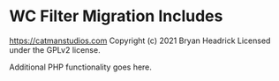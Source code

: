 # WC Filter Migration Includes #
https://catmanstudios.com
Copyright (c) 2021 Bryan Headrick
Licensed under the GPLv2 license.

Additional PHP functionality goes here.